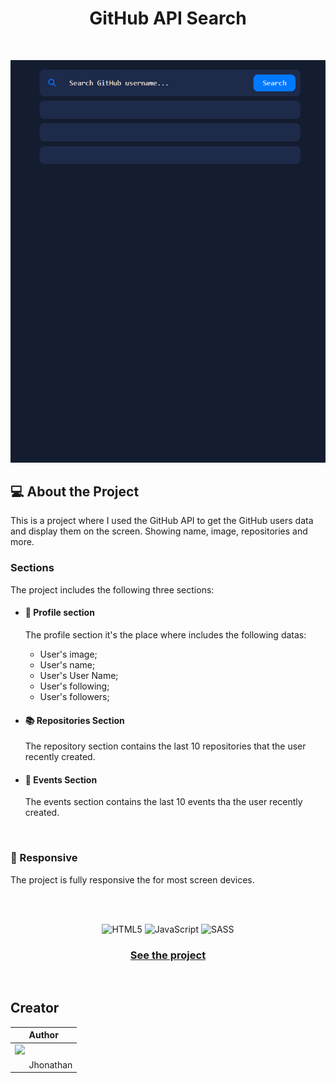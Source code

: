 <h1 align = "center"> GitHub API Search </h1>

<br>

<p align = 'center'><img   src= 'src/img/api.gif'></p>

## 💻 About the Project

This is a project where I used the GitHub API to get the GitHub users data and display them on the screen. Showing name, image, repositories and more.

### Sections

The project includes the following three sections:

- #### 🧑 Profile section

  The profile section it's the place where includes the following datas:

  - User's image;
  - User's name;
  - User's User Name;
  - User's following;
  - User's followers;

- #### 📚 Repositories Section

  The repository section contains the last 10 repositories that the user recently created.

- #### 🧾 Events Section

  The events section contains the last 10 events tha the user recently created.

<br>

### 📱 Responsive

The project is fully responsive the for most screen devices.

<br>
<br>

<div align = 'center'>

![HTML5](https://img.shields.io/badge/html5-%23E34F26.svg?style=for-the-badge&logo=html5&logoColor=white)
![JavaScript](https://img.shields.io/badge/javascript-%23323330.svg?style=for-the-badge&logo=javascript&logoColor=%23F7DF1E)
![SASS](https://img.shields.io/badge/SASS-hotpink.svg?style=for-the-badge&logo=SASS&logoColor=white)

<div>

<h3 align = 'center'><a href = 'https://jhowbrcg.github.io/newsletter-sign-up-form/'>See the project</a></h3>

<div align= 'left'>

<br>

## Creator

| Author                                                                                                                                      |
| ------------------------------------------------------------------------------------------------------------------------------------------- |
| <a target="_blank" href="https://github.com/JhowBRCG"><img width="125" src="https://avatars.githubusercontent.com/u/121911885?v=4"><br></a> |
| &nbsp; &nbsp; &nbsp; Jhonathan                                                                                                              |

</div>
